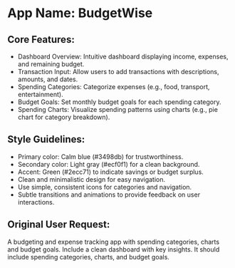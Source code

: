 # **App Name**: BudgetWise

## Core Features:

- Dashboard Overview: Intuitive dashboard displaying income, expenses, and remaining budget.
- Transaction Input: Allow users to add transactions with descriptions, amounts, and dates.
- Spending Categories: Categorize expenses (e.g., food, transport, entertainment).
- Budget Goals: Set monthly budget goals for each spending category.
- Spending Charts: Visualize spending patterns using charts (e.g., pie chart for category breakdown).

## Style Guidelines:

- Primary color: Calm blue (#3498db) for trustworthiness.
- Secondary color: Light gray (#ecf0f1) for a clean background.
- Accent: Green (#2ecc71) to indicate savings or budget surplus.
- Clean and minimalistic design for easy navigation.
- Use simple, consistent icons for categories and navigation.
- Subtle transitions and animations to provide feedback on user interactions.

## Original User Request:
A budgeting and expense tracking app with spending categories, charts and budget goals. Include a clean dashboard with key insights. It should include spending categories, charts, and budget goals.
  